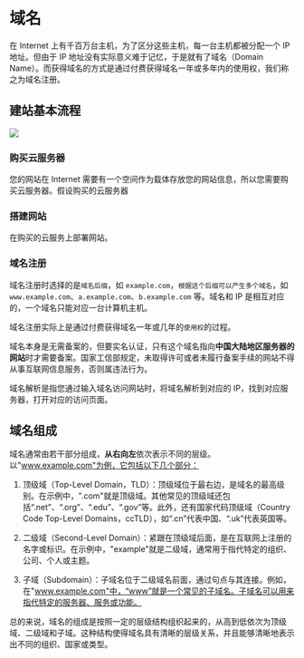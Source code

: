 # 域名

在 Internet 上有千百万台主机，为了区分这些主机，每一台主机都被分配一个 IP 地址。但由于 IP 地址没有实际意义难于记忆，于是就有了域名（Domain Name）。而获得域名的方式是通过付费获得域名一年或多年内的使用权，我们称之为域名注册。

## 建站基本流程

![](http://image.newarea.site/2024-01-27-23-11-26.png)

### 购买云服务器

您的网站在 Internet 需要有一个空间作为载体存放您的网站信息，所以您需要购买云服务器。假设购买的云服务器

### 搭建网站

在购买的云服务上部署网站。

### 域名注册

域名注册时选择的是`域名后缀`，如 `example.com`，`根据这个后缀可以产生多个域名`，如 `www.example.com`、`a.example.com`、`b.example.com` 等。域名和 IP 是相互对应的，一个域名只能对应一台计算机主机。

域名注册实际上是通过付费获得域名一年或几年的`使用权`的过程。

域名本身是无需备案的，但要实名认证，只有这个域名指向**中国大陆地区服务器的网站**时才需要备案。国家工信部规定，未取得许可或者未履行备案手续的网站不得从事互联网信息服务，否则属违法行为。

域名解析是指您通过输入域名访问网站时，将域名解析到对应的 IP，找到对应服务器，打开对应的访问页面。

## 域名组成

域名通常由若干部分组成，**从右向左**依次表示不同的层级。以"www.example.com"为例，它包括以下几个部分：

1. 顶级域（Top-Level Domain，TLD）：顶级域位于最右边，是域名的最高级别。在示例中，".com"就是顶级域。其他常见的顶级域还包括“.net”、“.org”、“.edu”、“.gov”等。此外，还有国家代码顶级域（Country Code Top-Level Domains，ccTLD），如“.cn”代表中国、“.uk”代表英国等。

2. 二级域（Second-Level Domain）：紧跟在顶级域后面，是在互联网上注册的名字或标识。在示例中，"example"就是二级域，通常用于指代特定的组织、公司、个人或主题。

3. 子域（Subdomain）：子域名位于二级域名前面，通过句点与其连接。例如，在"www.example.com"中，“www”就是一个常见的子域名。子域名可以用来指代特定的服务器、服务或功能。

总的来说，域名的组成是按照一定的层级结构组织起来的，从高到低依次为顶级域、二级域和子域。这种结构使得域名具有清晰的层级关系，并且能够清晰地表示出不同的组织、国家或类型。